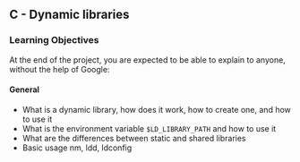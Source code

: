 ## C - Dynamic libraries

### Learning Objectives

At the end of the project, you are expected to be able to explain to anyone, without the help of Google:

#### General

 - What is a dynamic library, how does it work, how to create one, and how to use it
 - What is the environment variable `$LD_LIBRARY_PATH` and how to use it
 - What are the differences between static and shared libraries
 - Basic usage nm, ldd, ldconfig
